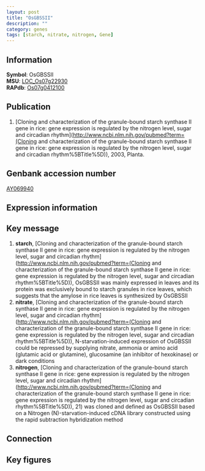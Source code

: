 ```yaml
---
layout: post
title: "OsGBSSII"
description: ""
category: genes
tags: [starch, nitrate, nitrogen, Gene]
---
```


## Information
__Symbol__: OsGBSSII  
__MSU__: [LOC_Os07g22930](http://rice.plantbiology.msu.edu/cgi-bin/ORF_infopage.cgi?orf=LOC_Os07g22930)  
__RAPdb__: [Os07g0412100](http://rapdb.dna.affrc.go.jp/viewer/gbrowse_details/irgsp1?name=Os07g0412100)  

## Publication
1. [Cloning and characterization of the granule-bound starch synthase II gene in rice: gene expression is regulated by the nitrogen level, sugar and circadian rhythm](http://www.ncbi.nlm.nih.gov/pubmed?term=(Cloning and characterization of the granule-bound starch synthase II gene in rice: gene expression is regulated by the nitrogen level, sugar and circadian rhythm%5BTitle%5D)), 2003, Planta.

## Genbank accession number
[AY069940](http://www.ncbi.nlm.nih.gov/nuccore/AY069940)

## Expression information

## Key message
1. __starch__, [Cloning and characterization of the granule-bound starch synthase II gene in rice: gene expression is regulated by the nitrogen level, sugar and circadian rhythm](http://www.ncbi.nlm.nih.gov/pubmed?term=(Cloning and characterization of the granule-bound starch synthase II gene in rice: gene expression is regulated by the nitrogen level, sugar and circadian rhythm%5BTitle%5D)),  OsGBSSII was mainly expressed in leaves and its protein was exclusively bound to starch granules in rice leaves, which suggests that the amylose in rice leaves is synthesized by OsGBSSII
2. __nitrate__, [Cloning and characterization of the granule-bound starch synthase II gene in rice: gene expression is regulated by the nitrogen level, sugar and circadian rhythm](http://www.ncbi.nlm.nih.gov/pubmed?term=(Cloning and characterization of the granule-bound starch synthase II gene in rice: gene expression is regulated by the nitrogen level, sugar and circadian rhythm%5BTitle%5D)),  N-starvation-induced expression of OsGBSSII could be repressed by supplying nitrate, ammonia or amino acid (glutamic acid or glutamine), glucosamine (an inhibitor of hexokinase) or dark conditions
3. __nitrogen__, [Cloning and characterization of the granule-bound starch synthase II gene in rice: gene expression is regulated by the nitrogen level, sugar and circadian rhythm](http://www.ncbi.nlm.nih.gov/pubmed?term=(Cloning and characterization of the granule-bound starch synthase II gene in rice: gene expression is regulated by the nitrogen level, sugar and circadian rhythm%5BTitle%5D)), 21) was cloned and defined as OsGBSSII based on a Nitrogen (N)-starvation-induced cDNA library constructed using the rapid subtraction hybridization method

## Connection

## Key figures


